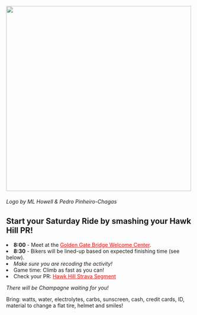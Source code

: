 <img align="center" src='/Users/pinheirochagas/Pedro/Stanford/code/ggtc/assets/hh_pr_day.png'  width="500"></img>
###### *Logo by ML Howell & Pedro Pinheiro-Chagas*
<p>
</p>

<p>
</p>

## **Start your Saturday Ride by smashing your Hawk Hill PR!**

<li> <b>8:00</b> - Meet at the <a href="https://www.google.com/maps?q=golden+gate+bridge+welcome+center&rlz=1C5GCEM_enUS1001US1001&um=1&ie=UTF-8&sa=X&ved=2ahUKEwjRybeciYz8AhUUJkQIHaGYBFQQ_AUoAXoECAEQAw" style="color: red">Golden Gate Bridge Welcome Center</a></b>.</li> 
<li> <b>8:30</b> - Bikers will be lined-up based on expected finishing time (see below). </li>
<li> <i>Make sure you are recoding the activity!</i></li>
<li> Game time: Climb as fast as you can!</li>
<li> Check your PR: <a href="https://www.google.com/maps?q=golden+gate+bridge+welcome+center&rlz=1C5GCEM_enUS1001US1001&um=1&ie=UTF-8&sa=X&ved=2ahUKEwjRybeciYz8AhUUJkQIHaGYBFQQ_AUoAXoECAEQAw" style="color: red">Hawk Hill Strava Segment </a></li> 

<p>
</p>

*There will be Champagne waiting for you!*

Bring: watts, water, electrolytes, carbs, sunscreen, cash, credit cards, ID, material to change a flat tire, helmet and smiles!

